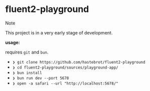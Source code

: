 # fluent2-playground

> [!NOTE]
> This project is in a very early stage of development.

**usage:**

requires `git` and `bun`.

- `❯ git clone https://github.com/hastebrot/fluent2-playground`
- `❯ cd fluent2-playground/sources/playground-app/`
- `❯ bun install`
- `❯ bun run dev --port 5678`
- `❯ open -a safari --url "http://localhost:5678/"`
